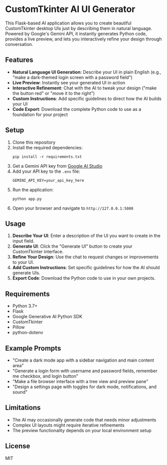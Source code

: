 # CustomTkinter AI UI Generator

This Flask-based AI application allows you to create beautiful CustomTkinter desktop UIs just by describing them in natural language. Powered by Google's Gemini API, it instantly generates Python code, provides a live preview, and lets you interactively refine your design through conversation.

## Features

- **Natural Language UI Generation**: Describe your UI in plain English (e.g., "make a dark-themed login screen with a password field")
- **Live Preview**: Instantly see your generated UI in action
- **Interactive Refinement**: Chat with the AI to tweak your design ("make the button red" or "move it to the right")
- **Custom Instructions**: Add specific guidelines to direct how the AI builds your UI
- **Code Export**: Download the complete Python code to use as a foundation for your project

## Setup

1. Clone this repository
2. Install the required dependencies:
   ```
   pip install -r requirements.txt
   ```
3. Get a Gemini API key from [Google AI Studio](https://ai.google.dev/)
4. Add your API key to the `.env` file:
   ```
   GEMINI_API_KEY=your_api_key_here
   ```
5. Run the application:
   ```
   python app.py
   ```
6. Open your browser and navigate to `http://127.0.0.1:5000`

## Usage

1. **Describe Your UI**: Enter a description of the UI you want to create in the input field.
2. **Generate UI**: Click the "Generate UI" button to create your CustomTkinter interface.
3. **Refine Your Design**: Use the chat to request changes or improvements to your UI.
4. **Add Custom Instructions**: Set specific guidelines for how the AI should generate UIs.
5. **Export Code**: Download the Python code to use in your own projects.

## Requirements

- Python 3.7+
- Flask
- Google Generative AI Python SDK
- CustomTkinter
- Pillow
- python-dotenv

## Example Prompts

- "Create a dark mode app with a sidebar navigation and main content area"
- "Generate a login form with username and password fields, remember me checkbox, and login button"
- "Make a file browser interface with a tree view and preview pane"
- "Design a settings page with toggles for dark mode, notifications, and sound"

## Limitations

- The AI may occasionally generate code that needs minor adjustments
- Complex UI layouts might require iterative refinements
- The preview functionality depends on your local environment setup

## License

MIT
